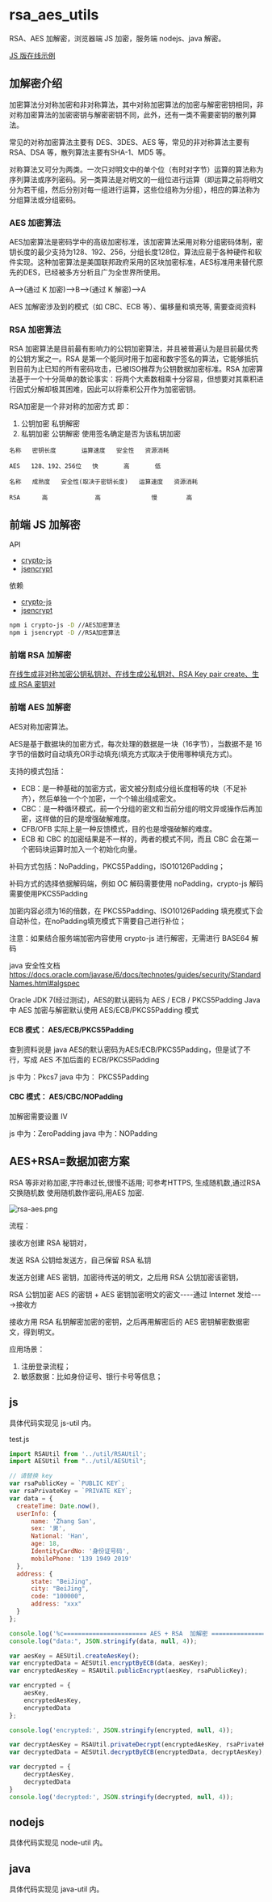 # rsa_aes_utils

RSA、AES 加解密，浏览器端 JS 加密，服务端 nodejs、java 解密。

[JS 版在线示例](https://shenbao.github.io/rsa_aes_utils/example/rsa-aes-demo/)

## 加解密介绍

加密算法分对称加密和非对称算法，其中对称加密算法的加密与解密密钥相同，非对称加密算法的加密密钥与解密密钥不同，此外，还有一类不需要密钥的散列算法。

常见的对称加密算法主要有 DES、3DES、AES 等，常见的非对称算法主要有 RSA、DSA 等，散列算法主要有SHA-1、MD5 等。

对称算法又可分为两类。一次只对明文中的单个位（有时对字节）运算的算法称为序列算法或序列密码。另一类算法是对明文的一组位进行运算（即运算之前将明文分为若干组，然后分别对每一组进行运算，这些位组称为分组），相应的算法称为分组算法或分组密码。

### AES 加密算法

AES加密算法是密码学中的高级加密标准，该加密算法采用对称分组密码体制，密钥长度的最少支持为128、192、256，分组长度128位，算法应易于各种硬件和软件实现。这种加密算法是美国联邦政府采用的区块加密标准，AES标准用来替代原先的DES，已经被多方分析且广为全世界所使用。

A-->(通过 K 加密)-->B-->(通过 K 解密)-->A

AES 加解密涉及到的模式（如 CBC、ECB 等）、偏移量和填充等, 需要查阅资料

### RSA 加密算法

RSA 加密算法是目前最有影响力的公钥加密算法，并且被普遍认为是目前最优秀的公钥方案之一。RSA 是第一个能同时用于加密和数宇签名的算法，它能够抵抗到目前为止已知的所有密码攻击，已被ISO推荐为公钥数据加密标准。RSA 加密算法基于一个十分简单的数论事实：将两个大素数相乘十分容易，但想要对其乘积进行因式分解却极其困难，因此可以将乘积公开作为加密密钥。

RSA加密是一个非对称的加密方式 即：

1. 公钥加密 私钥解密
2. 私钥加密 公钥解密 使用签名确定是否为该私钥加密

```
名称   密钥长度       运算速度   安全性   资源消耗

AES   128、192、256位   快       高       低
```

```
名称   成熟度   安全性(取决于密钥长度)   运算速度   资源消耗

RSA      高             高              慢        高
```

## 前端 JS 加解密

API
- [crypto-js](https://code.google.com/archive/p/crypto-js/)
- [jsencrypt](http://travistidwell.com/jsencrypt/)

依赖
- [crypto-js](https://www.npmjs.com/package/crypto-js)
- [jsencrypt](https://www.npmjs.com/package/jsencrypt)

```bash
npm i crypto-js -D //AES加密算法
npm i jsencrypt -D //RSA加密算法
```

### 前端 RSA 加解密

[在线生成非对称加密公钥私钥对、在线生成公私钥对、RSA Key pair create、生成 RSA 密钥对
](http://web.chacuo.net/netrsakeypair)

### 前端 AES 加解密

AES对称加密算法。

AES是基于数据块的加密方式，每次处理的数据是一块（16字节），当数据不是 16 字节的倍数时自动填充OR手动填充(填充方式取决于使用哪种填充方式)。

支持的模式包括：

- ECB：是一种基础的加密方式，密文被分割成分组长度相等的块（不足补齐），然后单独一个个加密，一个个输出组成密文。
- CBC：是一种循环模式，前一个分组的密文和当前分组的明文异或操作后再加密，这样做的目的是增强破解难度。
- CFB/OFB 实际上是一种反馈模式，目的也是增强破解的难度。
- ECB 和 CBC 的加密结果是不一样的，两者的模式不同，而且 CBC 会在第一个密码块运算时加入一个初始化向量。

补码方式包括：NoPadding，PKCS5Padding，ISO10126Padding；

补码方式的选择依据解码端，例如 OC 解码需要使用 noPadding，crypto-js 解码需要使用PKCS5Padding

加密内容必须为16的倍数，在 PKCS5Padding、ISO10126Padding 填充模式下会自动补位，在noPadding填充模式下需要自己进行补位；

注意：如果结合服务端加密内容使用 crypto-js 进行解密，无需进行 BASE64 解码

java 安全性文档
https://docs.oracle.com/javase/6/docs/technotes/guides/security/StandardNames.html#algspec

Oracle JDK 7(经过测试)，AES的默认密码为 AES / ECB / PKCS5Padding
Java 中 AES 加密与解密默认使用 AES/ECB/PKCS5Padding 模式

#### ECB 模式： AES/ECB/PKCS5Padding

查到资料说是 java AES的默认密码为AES/ECB/PKCS5Padding，但是试了不行，写成 AES 不加后面的 ECB/PKCS5Padding 

js 中为：Pkcs7
java 中为： PKCS5Padding

#### CBC 模式： AES/CBC/NOPadding

加解密需要设置 IV

js 中为：ZeroPadding
java 中为：NOPadding

## AES+RSA=数据加密方案

RSA 等非对称加密,字符串过长,很慢不适用; 可参考HTTPS, 生成随机数,通过RSA交换随机数 使用随机数作密码,用AES 加密.

![rsa-aes.png](./img/rsa-aes.png)

流程：

接收方创建 RSA 秘钥对，

发送 RSA 公钥给发送方，自己保留 RSA 私钥

发送方创建 AES 密钥，加密待传送的明文，之后用 RSA 公钥加密该密钥，

RSA 公钥加密 AES 的密钥 + AES 密钥加密明文的密文----通过 Internet 发给---->接收方

接收方用 RSA 私钥解密加密的密钥，之后再用解密后的 AES 密钥解密数据密文，得到明文。

应用场景：
1. 注册登录流程；
2. 敏感数据：比如身份证号、银行卡号等信息；

## js

具体代码实现见 js-util 内。

test.js
```js
import RSAUtil from '../util/RSAUtil';
import AESUtil from "../util/AESUtil";

// 请替换 key
var rsaPublicKey = `PUBLIC KEY`;
var rsaPrivateKey = `PRIVATE KEY`;
var data = {
  createTime: Date.now(),
  userInfo: {
      name: 'Zhang San',
      sex: '男',
      National: 'Han',
      age: 18,
      IdentityCardNo: '身份证号码',
      mobilePhone: '139 1949 2019'
  },
  address: {
      state: "BeiJing",
      city: "BeiJing",
      code: "100000",
      address: "xxx"
  }
};

console.log('%c======================= AES + RSA  加解密 =======================', 'color: red;');
console.log("data:", JSON.stringify(data, null, 4));

var aesKey = AESUtil.createAesKey();
var encryptedData = AESUtil.encryptByECB(data, aesKey);
var encryptedAesKey = RSAUtil.publicEncrypt(aesKey, rsaPublicKey);

var encrypted = {
    aesKey,
    encryptedAesKey,
    encryptedData
};

console.log('encrypted:', JSON.stringify(encrypted, null, 4));

var decryptAesKey = RSAUtil.privateDecrypt(encryptedAesKey, rsaPrivateKey);
var decryptedData = AESUtil.decryptByECB(encryptedData, decryptAesKey);

var decrypted = {
    decryptAesKey,
    decryptedData
}
console.log('decrypted:', JSON.stringify(decrypted, null, 4));
```

## nodejs

具体代码实现见 node-util 内。

## java

具体代码实现见 java-util 内。
